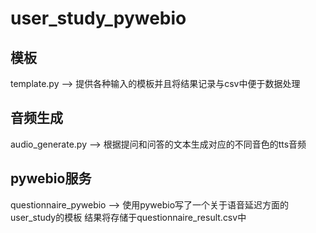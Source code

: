 <!--
 * @FilePath: README.md
 * @Author: zjushine
 * @Date: 2023-04-11 13:52:09
 * @LastEditors: zjushine
 * @LastEditTime: 2023-04-11 14:52:14
 * @Description: 
 * Copyright (c) 2023 by ${zjushine}, All Rights Reserved. 
-->
# user_study_pywebio
## 模板
template.py --> 提供各种输入的模板并且将结果记录与csv中便于数据处理
## 音频生成
audio_generate.py --> 根据提问和问答的文本生成对应的不同音色的tts音频
## pywebio服务
questionnaire_pywebio --> 使用pywebio写了一个关于语音延迟方面的user_study的模板
结果将存储于questionnaire_result.csv中